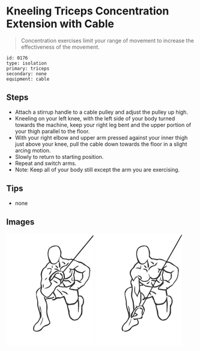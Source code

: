 # Kneeling Triceps Concentration Extension with Cable
> Concentration exercises limit your range of movement to increase the effectiveness of the movement.

``` 
id: 0176 
type: isolation 
primary: triceps 
secondary: none 
equipment: cable 
``` 

## Steps

 - Attach a stirrup handle to a cable pulley and adjust the pulley up high.
 - Kneeling on your left knee, with the left side of your body turned towards the machine, keep your right leg bent and the upper portion of your thigh parallel to the floor.
 - With your right elbow and upper arm pressed against your inner thigh just above your knee, pull the cable down towards the floor in a slight arcing motion.
 - Slowly to return to starting position.
 - Repeat and switch arms.
 - Note: Keep all of your body still except the arm you are exercising.

## Tips

 - none

## Images

<svg width="232" height="300" viewBox="0 0 174 225" xmlns="http://www.w3.org/2000/svg">
  <g fill="#FFF">
    <path d="M0 0h174v4.14c-1.7 1.58-3.37 3.21-4.81 5.04-11.68 14.36-23.72 28.45-35.31 42.89-1.36-.3-2.71-.63-4.05-.96-2.44.44-4.98 1.59-7.43.61-3.6-1.35-8.25.13-10.88-3.39-4.02-3.11-.07-8.24-1.92-12.22-1.39-3.93-2.38-9.23-6.96-10.61-6.4-1.86-14.02.71-17.88 6.17-4.19 8.21-1.5 17.6 1.16 25.82-2.79 2.06-5.29 4.55-6.88 7.68-1.45 3.04-5.01 4.13-6.74 6.95-1.73 2.69-2.97 5.73-3.49 8.89-.74 4.19 2.1 8.25.73 12.39-1.5 4.85-1.08 9.93-.86 14.91-4.35 1.99-8.9 5.58-9.33 10.67.39 4.42.39 8.94 1.77 13.19 1.43 4.81.11 9.89 1.36 14.74 1.45 6.05 3.86 11.88 4.63 18.09.54 3.62-1.67 6.76-3.28 9.8-1 1.95-2.6 3.49-4.37 4.76-2.6 1.8-3.45 5.05-5.44 7.38-.02 2.46-1.32 5.43.49 7.53 4.2 3.34 10.3 2.33 14.55-.4 3.23-2.01 4.25-6.54 8.08-7.73 3.6-1.13 7.45-2.39 10.03-5.29 1.78-3.51-1.08-6.96-2.09-10.26-1.72-5.8-4.08-11.72-3.05-17.89 1.13-6.86-.55-13.85-3.1-20.21 5.56-2.26 12.81.37 17.12-4.76-.69-.41-1.39-.82-2.08-1.22-1.7 3.14-5.82 1.93-8.69 2.52-.66-.32-1.32-.65-1.97-.97 4.44-1.22 6.9-5.31 9.49-8.75 1.63 2.34 3.13 4.76 4.79 7.08.14.84.43 2.53.57 3.37-.84.56-1.68 1.12-2.51 1.69-1.65.25-3.3.55-4.89 1.07 3.52 3.66 7.65.12 10.84-1.91 4.21-.2 8.52-.42 12.19-2.78 3.37 4.87 4.27 10.8 7.3 15.82.62 3.94 1.28 7.86 2.48 11.68.63 6.25 1.47 13.89 7.5 17.37 3.41 2.71 8.16 1.73 11.77.01 3.46-2.89 6.21-6.64 8.42-10.54 1.38-4.64.57-9.58.74-14.35-.24-2.46 1.65-4.28 2.45-6.44 1.58-5.13.99-11.19-2.77-15.24-1.67-1.83-4.17-1.82-6.4-1.29-1.11-3.81-.6-7.92-2.07-11.63 3.57-2.55 6.69-5.71 10.62-7.74 2.13-1.13 3-3.52 4.32-5.4 1.85-3.08 4.97-5.28 6.28-8.7 1.36-3.39 2.66-6.94 2.45-10.67-.09-2.06.33-4.1.99-6.04-.39-1.84-.56-3.77-1.38-5.47-1.13-1.55-2.96-2.35-4.5-3.4-3.76-2.19-6.69-5.56-10.59-7.54-2.49-1.24-5.35-1.2-7.97-1.94-2.67-1.08-5.19-2.48-7.82-3.65C148.29 37.28 161.24 21.89 174 6.36V225H0V0z"/>
    <path d="M93.55 27.45c3.12-.75 6.96-1.96 9.76.25 5.04 4.91 5.43 12.97 3.95 19.48 1.81 1.48 3.64 2.96 5.05 4.85 3.89.73 8.01.4 11.57 2.45 2.58-1.25 5.51-1.97 8.17-.48-6.11 7.7-12.56 15.13-18.71 22.79-2.78-1.21-5.75-1.8-8.74-2.15-1.02-3.86-5.74-3.81-8.89-3.19 1.96 2.12 5.71 1.15 7.91 3.33-4.57-.44-7.66 3.23-10.98 5.68-1.85 1.19-2.59 3.66-4.67 4.47-.59 1.42-1.26 2.82-2.29 3.97-.33 1.11-.65 2.23-.97 3.34 1.24 3.05 2.48 6.11 4.11 8.97-1.52 6.06-8.18 7.43-13.25 9.2 6.68 1.04 14.8-3.36 15.7-10.48-1.38-1.13-2.82-2.23-3.4-4 3.66-1.38 5.75-4.81 7.9-7.84 4.09 2.19 8.84 3.66 11.97 7.27.02 2.06.05 4.12-.03 6.18-2.73 1.78-5.5 3.46-8.27 5.15-3.35 3.14-3.74 8.36-7.32 11.3-3.45 3.48-5.92 8.91-11.38 9.49-3.44-1.92-6.03-4.86-8.82-7.57-1.78-2.4-2.45-5.57-1.24-8.38 1.46-3.47-.1-7.03-.62-10.5-.58-4.13 2.46-7.86 1.39-12-1.18-7.26.33-16.34 7.36-20.18 1.37-.73 1.77-2.32 2.5-3.57 1.23-2.62 3.7-4.3 5.66-6.32 3.12 4.21 9.65 5.02 13.53 1.38 1.57-.84 2.84-3.76 4.87-2.68-.57 3.9-.13 7.95.54 11.83.53-.37 1.58-1.11 2.11-1.48.43-4.25-.85-8.43-2.63-12.24.49-2.38 1-4.77.87-7.24l-.91-1.63c1.42 6.87-5.3 16.29-12.89 13.5-2.88-1.11-3.46-4.53-5.02-6.85-3.55-5.85-4.07-13.19-1.93-19.63 1.26-3.45 4.86-5.17 8.04-6.47m17.76 29.67c-.04.29-.12.88-.17 1.17 2.75.36 4.34 2.5 5.57 4.76.48-.76 2.11-1.72.92-2.64-1.25-2.36-3.99-2.73-6.32-3.29m6.41 7.52c-3.85.34-7.31 2.51-9.68 5.51-.86 1.34-1.12 3.46.49 4.38.16-.8.5-2.39.67-3.19 2.86-2.38 5.88-4.73 9.63-5.46 3.49-.57 4.54-4.21 6.28-6.75-3.66-.2-3.82 5.27-7.39 5.51m-20.15.55c1.69 1.57 3.21 3.31 4.59 5.16 2.42-1.22.16-3.37-1.09-4.42-.99-.72-2.39-1.98-3.5-.74m-6.28-.84a31.93 31.93 0 0 0-.04 6.41c1.54-1.79 2.05-4.75.04-6.41m-9.97 7.03c1.18 1.78 3.08-.07 4.64-.04 1.81-.16 2.91 1.34 4.07 2.46-2.07 3.02-4.28 6.12-4.95 9.8 3.65-2.66 5.77-7.55 5.29-11.99-2.04-2.76-6.47-1.8-9.05-.23m-4.69 23.03c2.32-1.25 3.9-3.41 5.59-5.36-3 .12-4.46 3-5.59 5.36m17.11-.32c.41 1.5 1.79 2.24 2.93 3.12 1.93 1.31 3.82 3.56 6.43 2.63-2.28-3-5.88-4.6-9.36-5.75m-20.16 7.58c-.64 2.84-.66 5.78-.01 8.63.68-2.69 2.54-6.4.01-8.63z"/>
    <path d="M114.42 78.17c6.72-7.72 13.12-15.71 19.64-23.61 5.02.25 8.5 4.51 13.42 4.98 4.15.49 6.62 4.25 10.36 5.66 3.07 1.25 5.57 3.61 7.49 6.26 1.64 3.39-.41 7.02.2 10.55-.35 5.53-2.9 10.91-6.71 14.92-2.29 2.43-2.94 6.48-6.45 7.57-3.13 1.17-5.44 3.63-7.96 5.71.24-.83.73-2.5.97-3.33l-.78 2.26-2.24-1.04c-.24 1.22.46 2.14 1.16 3-5.06 3.22-10.33-.79-15.62.19.17-.69.5-2.07.67-2.76 2.74-1.9 5.13-4.26 7.61-6.48 1.77-1.92 1.36-4.73.22-6.86 2.07.12 4.53-.47 6.15 1.18 1.83 1.66 4.08 2.68 6.52 3.07.51-.49 1.02-.97 1.54-1.45-1.32-.35-2.64-.72-3.94-1.12 2.13-2.26 5.25-3.8 6.3-6.91 1.52-3.17.53-6.69.05-9.97 1.89-2.05 4.67-3.19 6.07-5.71-2.69 1.21-5.19 2.77-7.79 4.16-3.43-1.17-7.34-1.36-10.28-3.67-1.44-1.15-2.69-2.5-4.01-3.76 2.41-2 5.18-3.46 7.77-5.21l-1.13-.44c-4.25.84-6.99 4.71-10.79 6.56-2.66-.58-5.64-.29-7.85-2.15.67.85 1.28 1.76 1.82 2.71.59.46 1.18.92 1.78 1.38-2.08.7-3.58 5.22-.94 6.19.25-1.7.46-3.41.69-5.12l1.58.63c-.12-.6-.35-1.79-.47-2.39 1.98.26 3.96.53 5.93.82.91 4.57-3.12 8.84-1.02 13.28.82 2.82.45 5.8.65 8.69.29 1.94-1.13 3.48-2.43 4.69-3.88 3.42-8.87 5.93-14.12 5.91-1.34-.63-1.01-2.26-1.31-3.44-2.8-.8-3.37-3.48-4.04-5.95.56-.7 1.11-1.4 1.67-2.09 3.1 3.18 7.88-.85 10.72 2.32.87.82 1.71 1.67 2.57 2.5.82-.36 1.64-.73 2.46-1.08-3.08-.71-3.94-4.99-7.39-4.85-2.69.47-5.36.29-7.99-.38.61-.62 1.03-1.35 1.25-2.19 1.36 1.79 3.86.61 5.64.31 3.14-1.47 6.17-3.55 8.24-6.37 1.73-3.29 1.48-7.16 1.73-10.76-1.13.68-1.44 1.79-.93 3.34-1.28 2.72-1.6 6.08-4.12 8.04-2.65 2.67-6.26 3.99-9.91 4.57.42-4.26-.23-8.75-2.65-12.36m14.77 17.56c2.56-1.94 3.28-5.32 2.76-8.36-1.1 2.72-1.93 5.55-2.76 8.36m3.97-2.6c-1.02.36-1.75 2.74-.32 2.93 1.05-.35 1.8-2.75.32-2.93z"/>
    <path d="M137.13 74.02c3.09 4.62 9.05 6.04 14.29 6.13-.05 2.91.48 5.84.13 8.75-.75 2.99-3.33 4.91-5.52 6.86-2.56-2.1-5.64-2.75-8.84-1.91-.29-3.03-.4-6.08-1.55-8.97-.08-3.7 2.67-7.03 1.49-10.86zM92.52 83.64c3.08-2.5 5.99-5.4 9.7-6.96 3-.45 6.02.1 9.04.03.34 1.55.47 3.49 2.56 3.33-.66 3.11 1.48 5.95 1.01 9.06-.91 3.7-3.37 6.7-5.42 9.82.52-1.89.33-3.78-.5-5.54.09-.48.25-1.44.34-1.93-1.42.33-2.73.09-3.93-.72-2.74-1.59-5.65-2.86-8.42-4.39 1.01-1.56 1.74-3.37 3.1-4.68 1.62-.9 3.59-.42 5.36-.61.46-3.2-3.02-2.05-4.85-1.39-6.18 2.32-6.3 10.63-12.14 13.37-.41-2.1 1.09-3.74 1.9-5.52.71-1.31.98-2.94 2.25-3.87m13.63-4.15c1.43 2.77 3.68 4.95 5.67 7.27-.66 2.81-2.85 5.26-2.05 8.32 5.97-3.78 3.52-15.04-3.62-15.59zM109.83 101.04c.8-.82 2.4-2.46 3.19-3.28-1.84 3.72 1.88 5.79 2.45 9.07-3.02 0-5.99-.6-8.97-1.02-1.01-2.38 2.17-3.23 3.33-4.77z"/>
    <path d="M105.26 105.42c-.01.44-.04 1.33-.06 1.78 3.87.33 7.63 1.73 11.56 1.03 4.2 1.93 8.56-1.28 12.58-2.46-2.19 1.52-3.23 3.82-3.48 6.42 4.8 1.35 9.85 2.8 14.92 2.28.26 1.23.59 2.44 1.05 3.61-.36 4.34 2.18 8.42.86 12.76-1.29 3.57-3.83 6.75-6.96 8.89-4.85.35-10.62 3.41-14.67-.7-2.17-4.53-2.4-10.12-5.85-14.03-2.98 1.17-5.73 3.95-9.15 3.15-2.11-.49-4.22.03-6.23.65-.53-4.04-2.62-7.54-4.85-10.82 1.14-2.53 2.45-4.98 3.79-7.4 1.29-2.62 4.33-3.47 6.49-5.16m-4.97 6.4c2.49 3.45 6.35 5.6 8.75 9.12 1.12 1.28 1.82 3.28 3.81 3.41-1.43-5.29-6.23-8.57-10.19-11.94-.59-.15-1.78-.44-2.37-.59m9.44 4.66c4.63 1.09 9.06 3.16 12.38 6.62.54-1.4.32-3.29-1.22-3.94-3.29-1.94-7.26-4.27-11.16-2.68zM60.55 124.09c-.37-6.02 3.14-11.59 8.43-14.33-.36 2.27-1.47 4.58-.84 6.9 1.45 6.01 7.51 8.88 11.84 12.61l3.43-.72c-.09.39-.26 1.16-.34 1.54-1.92-.75-3.49.78-4.89 1.8-.72-1.76-.36-4.75-2.81-5.12-.12 5.2 3.23 9.41 4.44 14.29.78 7.27-.67 14.66.71 21.88 1.33 4.41 2.73 8.83 4.76 12.98.67 1.27 1.01 2.85.09 4.1-2.19 2.74-6.04 2.78-8.89 4.51-4.12 1.97-6 6.69-10.21 8.53-3.09 1.82-6.95 2.61-10.24.78-1.42-5.08 1.15-10.59 5.31-13.57 3.73-2.51 4.68-7.24 7.52-10.52 2.74-3.41.96-7.86.95-11.77-.28-4.54-.26-9.85-3.74-13.27.58 4.58 2.71 8.87 2.71 13.56-2.72-1.48-1.5-5.47-3.09-7.86-2.75-4.36-1.22-9.62-2.21-14.4-.77-4.01-1.38-8.12-2.93-11.92m11.9 44.74c-.18 5.95-3.74 10.8-5.41 16.31 3.52-4.39 5.44-10.01 6.39-15.51-.24-.2-.73-.6-.98-.8z"/>
    <path d="M144.71 126.64c3.44-1.31 6.32 1.21 7.62 4.21 1.68 2.5.68 5.53.49 8.29-.17 1.53-.51 3.65-2.45 3.89-1.53 6.39.52 13.24-1.99 19.5-1.36 3.08-3.34 5.85-5.65 8.3-3.14.91-7.02 3.35-9.84.42-5.49-2.94-6.87-9.66-6.49-15.37-1.38-4.05-3.23-8-3.2-12.41 2.96.8 5.84-.59 8.81-.45 4.92.34 8.17-3.87 10.89-7.3.68 7.36.36 14.75.5 22.13.28.02.82.05 1.1.07.23-8 2.04-16.11.22-24.04-.62-2.38-.19-4.84-.01-7.24z"/>
  </g>
  <g fill="#333">
    <path d="M169.19 9.18c1.44-1.83 3.11-3.46 4.81-5.04v2.22c-12.76 15.53-25.71 30.92-38.39 46.51 2.63 1.17 5.15 2.57 7.82 3.65 2.62.74 5.48.7 7.97 1.94 3.9 1.98 6.83 5.35 10.59 7.54 1.54 1.05 3.37 1.85 4.5 3.4.82 1.7.99 3.63 1.38 5.47-.66 1.94-1.08 3.98-.99 6.04.21 3.73-1.09 7.28-2.45 10.67-1.31 3.42-4.43 5.62-6.28 8.7-1.32 1.88-2.19 4.27-4.32 5.4-3.93 2.03-7.05 5.19-10.62 7.74 1.47 3.71.96 7.82 2.07 11.63 2.23-.53 4.73-.54 6.4 1.29 3.76 4.05 4.35 10.11 2.77 15.24-.8 2.16-2.69 3.98-2.45 6.44-.17 4.77.64 9.71-.74 14.35-2.21 3.9-4.96 7.65-8.42 10.54-3.61 1.72-8.36 2.7-11.77-.01-6.03-3.48-6.87-11.12-7.5-17.37-1.2-3.82-1.86-7.74-2.48-11.68-3.03-5.02-3.93-10.95-7.3-15.82-3.67 2.36-7.98 2.58-12.19 2.78-3.19 2.03-7.32 5.57-10.84 1.91 1.59-.52 3.24-.82 4.89-1.07.83-.57 1.67-1.13 2.51-1.69-.14-.84-.43-2.53-.57-3.37-1.66-2.32-3.16-4.74-4.79-7.08-2.59 3.44-5.05 7.53-9.49 8.75.65.32 1.31.65 1.97.97 2.87-.59 6.99.62 8.69-2.52.69.4 1.39.81 2.08 1.22-4.31 5.13-11.56 2.5-17.12 4.76 2.55 6.36 4.23 13.35 3.1 20.21-1.03 6.17 1.33 12.09 3.05 17.89 1.01 3.3 3.87 6.75 2.09 10.26-2.58 2.9-6.43 4.16-10.03 5.29-3.83 1.19-4.85 5.72-8.08 7.73-4.25 2.73-10.35 3.74-14.55.4-1.81-2.1-.51-5.07-.49-7.53 1.99-2.33 2.84-5.58 5.44-7.38 1.77-1.27 3.37-2.81 4.37-4.76 1.61-3.04 3.82-6.18 3.28-9.8-.77-6.21-3.18-12.04-4.63-18.09-1.25-4.85.07-9.93-1.36-14.74-1.38-4.25-1.38-8.77-1.77-13.19.43-5.09 4.98-8.68 9.33-10.67-.22-4.98-.64-10.06.86-14.91 1.37-4.14-1.47-8.2-.73-12.39.52-3.16 1.76-6.2 3.49-8.89 1.73-2.82 5.29-3.91 6.74-6.95 1.59-3.13 4.09-5.62 6.88-7.68-2.66-8.22-5.35-17.61-1.16-25.82 3.86-5.46 11.48-8.03 17.88-6.17 4.58 1.38 5.57 6.68 6.96 10.61 1.85 3.98-2.1 9.11 1.92 12.22 2.63 3.52 7.28 2.04 10.88 3.39 2.45.98 4.99-.17 7.43-.61 1.34.33 2.69.66 4.05.96 11.59-14.44 23.63-28.53 35.31-42.89M93.55 27.45c-3.18 1.3-6.78 3.02-8.04 6.47-2.14 6.44-1.62 13.78 1.93 19.63 1.56 2.32 2.14 5.74 5.02 6.85 7.59 2.79 14.31-6.63 12.89-13.5l.91 1.63c.13 2.47-.38 4.86-.87 7.24 1.78 3.81 3.06 7.99 2.63 12.24-.53.37-1.58 1.11-2.11 1.48-.67-3.88-1.11-7.93-.54-11.83-2.03-1.08-3.3 1.84-4.87 2.68-3.88 3.64-10.41 2.83-13.53-1.38-1.96 2.02-4.43 3.7-5.66 6.32-.73 1.25-1.13 2.84-2.5 3.57-7.03 3.84-8.54 12.92-7.36 20.18 1.07 4.14-1.97 7.87-1.39 12 .52 3.47 2.08 7.03.62 10.5-1.21 2.81-.54 5.98 1.24 8.38 2.79 2.71 5.38 5.65 8.82 7.57 5.46-.58 7.93-6.01 11.38-9.49 3.58-2.94 3.97-8.16 7.32-11.3 2.77-1.69 5.54-3.37 8.27-5.15.08-2.06.05-4.12.03-6.18-3.13-3.61-7.88-5.08-11.97-7.27-2.15 3.03-4.24 6.46-7.9 7.84.58 1.77 2.02 2.87 3.4 4-.9 7.12-9.02 11.52-15.7 10.48 5.07-1.77 11.73-3.14 13.25-9.2-1.63-2.86-2.87-5.92-4.11-8.97.32-1.11.64-2.23.97-3.34 1.03-1.15 1.7-2.55 2.29-3.97 2.08-.81 2.82-3.28 4.67-4.47 3.32-2.45 6.41-6.12 10.98-5.68-2.2-2.18-5.95-1.21-7.91-3.33 3.15-.62 7.87-.67 8.89 3.19 2.99.35 5.96.94 8.74 2.15 6.15-7.66 12.6-15.09 18.71-22.79-2.66-1.49-5.59-.77-8.17.48-3.56-2.05-7.68-1.72-11.57-2.45-1.41-1.89-3.24-3.37-5.05-4.85 1.48-6.51 1.09-14.57-3.95-19.48-2.8-2.21-6.64-1-9.76-.25m20.87 50.72c2.42 3.61 3.07 8.1 2.65 12.36 3.65-.58 7.26-1.9 9.91-4.57 2.52-1.96 2.84-5.32 4.12-8.04-.51-1.55-.2-2.66.93-3.34-.25 3.6 0 7.47-1.73 10.76-2.07 2.82-5.1 4.9-8.24 6.37-1.78.3-4.28 1.48-5.64-.31-.22.84-.64 1.57-1.25 2.19 2.63.67 5.3.85 7.99.38 3.45-.14 4.31 4.14 7.39 4.85-.82.35-1.64.72-2.46 1.08-.86-.83-1.7-1.68-2.57-2.5-2.84-3.17-7.62.86-10.72-2.32-.56.69-1.11 1.39-1.67 2.09.67 2.47 1.24 5.15 4.04 5.95.3 1.18-.03 2.81 1.31 3.44 5.25.02 10.24-2.49 14.12-5.91 1.3-1.21 2.72-2.75 2.43-4.69-.2-2.89.17-5.87-.65-8.69-2.1-4.44 1.93-8.71 1.02-13.28-1.97-.29-3.95-.56-5.93-.82.12.6.35 1.79.47 2.39l-1.58-.63c-.23 1.71-.44 3.42-.69 5.12-2.64-.97-1.14-5.49.94-6.19-.6-.46-1.19-.92-1.78-1.38-.54-.95-1.15-1.86-1.82-2.71 2.21 1.86 5.19 1.57 7.85 2.15 3.8-1.85 6.54-5.72 10.79-6.56l1.13.44c-2.59 1.75-5.36 3.21-7.77 5.21 1.32 1.26 2.57 2.61 4.01 3.76 2.94 2.31 6.85 2.5 10.28 3.67 2.6-1.39 5.1-2.95 7.79-4.16-1.4 2.52-4.18 3.66-6.07 5.71.48 3.28 1.47 6.8-.05 9.97-1.05 3.11-4.17 4.65-6.3 6.91 1.3.4 2.62.77 3.94 1.12-.52.48-1.03.96-1.54 1.45-2.44-.39-4.69-1.41-6.52-3.07-1.62-1.65-4.08-1.06-6.15-1.18 1.14 2.13 1.55 4.94-.22 6.86-2.48 2.22-4.87 4.58-7.61 6.48-.17.69-.5 2.07-.67 2.76 5.29-.98 10.56 3.03 15.62-.19-.7-.86-1.4-1.78-1.16-3l2.24 1.04.78-2.26c-.24.83-.73 2.5-.97 3.33 2.52-2.08 4.83-4.54 7.96-5.71 3.51-1.09 4.16-5.14 6.45-7.57 3.81-4.01 6.36-9.39 6.71-14.92-.61-3.53 1.44-7.16-.2-10.55-1.92-2.65-4.42-5.01-7.49-6.26-3.74-1.41-6.21-5.17-10.36-5.66-4.92-.47-8.4-4.73-13.42-4.98-6.52 7.9-12.92 15.89-19.64 23.61m22.71-4.15c1.18 3.83-1.57 7.16-1.49 10.86 1.15 2.89 1.26 5.94 1.55 8.97 3.2-.84 6.28-.19 8.84 1.91 2.19-1.95 4.77-3.87 5.52-6.86.35-2.91-.18-5.84-.13-8.75-5.24-.09-11.2-1.51-14.29-6.13m-44.61 9.62c-1.27.93-1.54 2.56-2.25 3.87-.81 1.78-2.31 3.42-1.9 5.52 5.84-2.74 5.96-11.05 12.14-13.37 1.83-.66 5.31-1.81 4.85 1.39-1.77.19-3.74-.29-5.36.61-1.36 1.31-2.09 3.12-3.1 4.68 2.77 1.53 5.68 2.8 8.42 4.39 1.2.81 2.51 1.05 3.93.72-.09.49-.25 1.45-.34 1.93.83 1.76 1.02 3.65.5 5.54 2.05-3.12 4.51-6.12 5.42-9.82.47-3.11-1.67-5.95-1.01-9.06-2.09.16-2.22-1.78-2.56-3.33-3.02.07-6.04-.48-9.04-.03-3.71 1.56-6.62 4.46-9.7 6.96m17.31 17.4c-1.16 1.54-4.34 2.39-3.33 4.77 2.98.42 5.95 1.02 8.97 1.02-.57-3.28-4.29-5.35-2.45-9.07-.79.82-2.39 2.46-3.19 3.28m-4.57 4.38c-2.16 1.69-5.2 2.54-6.49 5.16-1.34 2.42-2.65 4.87-3.79 7.4 2.23 3.28 4.32 6.78 4.85 10.82 2.01-.62 4.12-1.14 6.23-.65 3.42.8 6.17-1.98 9.15-3.15 3.45 3.91 3.68 9.5 5.85 14.03 4.05 4.11 9.82 1.05 14.67.7 3.13-2.14 5.67-5.32 6.96-8.89 1.32-4.34-1.22-8.42-.86-12.76-.46-1.17-.79-2.38-1.05-3.61-5.07.52-10.12-.93-14.92-2.28.25-2.6 1.29-4.9 3.48-6.42-4.02 1.18-8.38 4.39-12.58 2.46-3.93.7-7.69-.7-11.56-1.03.02-.45.05-1.34.06-1.78m-44.71 18.67c1.55 3.8 2.16 7.91 2.93 11.92.99 4.78-.54 10.04 2.21 14.4 1.59 2.39.37 6.38 3.09 7.86 0-4.69-2.13-8.98-2.71-13.56 3.48 3.42 3.46 8.73 3.74 13.27.01 3.91 1.79 8.36-.95 11.77-2.84 3.28-3.79 8.01-7.52 10.52-4.16 2.98-6.73 8.49-5.31 13.57 3.29 1.83 7.15 1.04 10.24-.78 4.21-1.84 6.09-6.56 10.21-8.53 2.85-1.73 6.7-1.77 8.89-4.51.92-1.25.58-2.83-.09-4.1-2.03-4.15-3.43-8.57-4.76-12.98-1.38-7.22.07-14.61-.71-21.88-1.21-4.88-4.56-9.09-4.44-14.29 2.45.37 2.09 3.36 2.81 5.12 1.4-1.02 2.97-2.55 4.89-1.8.08-.38.25-1.15.34-1.54l-3.43.72c-4.33-3.73-10.39-6.6-11.84-12.61-.63-2.32.48-4.63.84-6.9-5.29 2.74-8.8 8.31-8.43 14.33m84.16 2.55c-.18 2.4-.61 4.86.01 7.24 1.82 7.93.01 16.04-.22 24.04-.28-.02-.82-.05-1.1-.07-.14-7.38.18-14.77-.5-22.13-2.72 3.43-5.97 7.64-10.89 7.3-2.97-.14-5.85 1.25-8.81.45-.03 4.41 1.82 8.36 3.2 12.41-.38 5.71 1 12.43 6.49 15.37 2.82 2.93 6.7.49 9.84-.42 2.31-2.45 4.29-5.22 5.65-8.3 2.51-6.26.46-13.11 1.99-19.5 1.94-.24 2.28-2.36 2.45-3.89.19-2.76 1.19-5.79-.49-8.29-1.3-3-4.18-5.52-7.62-4.21z"/>
    <path d="M111.31 57.12c2.33.56 5.07.93 6.32 3.29 1.19.92-.44 1.88-.92 2.64-1.23-2.26-2.82-4.4-5.57-4.76.05-.29.13-.88.17-1.17zM117.72 64.64c3.57-.24 3.73-5.71 7.39-5.51-1.74 2.54-2.79 6.18-6.28 6.75-3.75.73-6.77 3.08-9.63 5.46-.17.8-.51 2.39-.67 3.19-1.61-.92-1.35-3.04-.49-4.38 2.37-3 5.83-5.17 9.68-5.51zM97.57 65.19c1.11-1.24 2.51.02 3.5.74 1.25 1.05 3.51 3.2 1.09 4.42-1.38-1.85-2.9-3.59-4.59-5.16zM91.29 64.35c2.01 1.66 1.5 4.62-.04 6.41-.2-2.14-.19-4.28.04-6.41zM81.32 71.38c2.58-1.57 7.01-2.53 9.05.23.48 4.44-1.64 9.33-5.29 11.99.67-3.68 2.88-6.78 4.95-9.8-1.16-1.12-2.26-2.62-4.07-2.46-1.56-.03-3.46 1.82-4.64.04zM106.15 79.49c7.14.55 9.59 11.81 3.62 15.59-.8-3.06 1.39-5.51 2.05-8.32-1.99-2.32-4.24-4.5-5.67-7.27zM129.19 95.73c.83-2.81 1.66-5.64 2.76-8.36.52 3.04-.2 6.42-2.76 8.36zM76.63 94.41c1.13-2.36 2.59-5.24 5.59-5.36-1.69 1.95-3.27 4.11-5.59 5.36zM133.16 93.13c1.48.18.73 2.58-.32 2.93-1.43-.19-.7-2.57.32-2.93zM93.74 94.09c3.48 1.15 7.08 2.75 9.36 5.75-2.61.93-4.5-1.32-6.43-2.63-1.14-.88-2.52-1.62-2.93-3.12zM73.58 101.67c2.53 2.23.67 5.94-.01 8.63-.65-2.85-.63-5.79.01-8.63zM100.29 111.82c.59.15 1.78.44 2.37.59 3.96 3.37 8.76 6.65 10.19 11.94-1.99-.13-2.69-2.13-3.81-3.41-2.4-3.52-6.26-5.67-8.75-9.12zM109.73 116.48c3.9-1.59 7.87.74 11.16 2.68 1.54.65 1.76 2.54 1.22 3.94-3.32-3.46-7.75-5.53-12.38-6.62zM72.45 168.83c.25.2.74.6.98.8-.95 5.5-2.87 11.12-6.39 15.51 1.67-5.51 5.23-10.36 5.41-16.31z"/>
  </g>
</svg>

<svg width="232" height="300" viewBox="0 0 174 225" xmlns="http://www.w3.org/2000/svg">
  <g fill="#FFF">
    <path d="M0 0h174v2.78c-1.7 1.79-3.15 3.79-4.32 5.96-8.8 15.87-17.97 31.52-26.79 47.38-5.2-1.88-10.34-5.78-16.12-4.42-3.32.69-6.55-.74-9.86-.85-3.17.04-5.72-2.32-7.18-4.93-.26-3.49 1.07-7.1-.31-10.5-1.34-3.72-2.45-8.63-6.76-9.92-7.71-2.26-18.17 2.04-19.51 10.64-1.74 7.25.68 14.51 2.77 21.4-2.97 2.45-6.44 4.62-8.07 8.26-1.79 4.34-6.65 6.56-7.87 11.22-1.49 5.13 1.73 9.79 3.7 14.28-1.45 1.93-2.68 4.14-2.7 6.63-.4 3.21 1.71 5.97 2.15 9.06-5.78 1.14-11.67 4.57-13.58 10.45-.33 5.24.42 10.57 1.76 15.65.99 4.28.14 8.72 1.03 13.01 1.34 7.03 4.78 13.7 4.79 20.96-1.14 5.36-4.37 10.21-8.75 13.5-3.46 3.88-7.17 10.39-2.96 15.05l2.07-1.29c-4.07-3.41-.79-9.6 2.28-12.61 4.36-3.17 6.54-8.16 9.39-12.55 1.97-3.07.85-6.82.76-10.2-.28-5.06-.41-10.63-4.03-14.6.94 4.86 2.98 9.56 2.71 14.61-1.5-2.97-2.05-6.27-3.29-9.33-2.24-4.94-.87-10.52-2.17-15.67-.68-5.11-3.66-10.21-1.85-15.39.95-3.46 3.69-5.89 6.11-8.35 2.12-.49 4.25-.98 6.39-1.41-.19 4.74-1.07 9.41-1.54 14.12-.34 4.2 1.51 8.07 2.48 12.06 1.72 6.24 1.33 12.77 2.07 19.15-2.79 4.39-7.49 10.09-4.21 15.36-.88 5.63-3.86 10.55-5.7 15.86 3.66-4.48 5.55-10.14 5.99-15.87 1.45-.94 2.88-1.9 4.29-2.88 3.27-.56 7.45-.76 8.63-4.52-1.77-.99-3.55-1.95-5.37-2.83.92-1.91 1.62-3.95 2.82-5.71 1.71-1.61 3.82-2.78 5.24-4.68-2.37.56-4.51 1.78-6.13 3.6-.96.4-1.93.78-2.9 1.16 3.16-4.42 7.76-7.4 13.12-8.35.94.73 1.9 1.46 2.87 2.17 1.38 3.19 2.07 6.61 3.43 9.8 2.1-4.49-.05-9.02-2.83-12.55 2.66-4.53 4.61-9.53 7.84-13.68 3.4-.67 6.83-1.3 9.94-2.9 1.31 2.35 2.49 4.78 3.77 7.15.5 4.22 3.77 7.46 4.04 11.72.5 4.07 2.08 7.92 2.35 12.03.58 5.45 2.41 11.62 7.7 14.25 3.15 2.3 7.22 1.12 10.57-.04 3.24-2.08 5.37-5.44 7.62-8.48 4.09-5.63.91-13.05 2.66-19.28 3.17-5.23 3.92-12.22.44-17.5-1.2-2.47-4.04-3.16-6.49-3.67-.3.52-.92 1.55-1.23 2.07 4.26-.87 6.97 3.17 7.92 6.71.05 3.81.21 8.34-3.17 10.92-.59 5.9.42 11.99-1.36 17.75-1.24 3.43-3.53 6.32-5.8 9.11-2.61.81-5.23 1.62-7.95 1.97-2.5-2.03-5.5-3.72-6.89-6.76-1.76-3.36-1.28-7.25-1.89-10.87-1.31-3.72-2.62-7.46-3.02-11.42 3.94-.28 7.9-.52 11.81-1.16 3.51-1.02 5.7-4.23 7.98-6.85.65 7.36.4 14.75.5 22.13l1.12-.04c.25-7.57 1.81-15.19.44-22.73-.45-2.51-.52-5.07-.49-7.61-.39.07-1.15.23-1.53.31.08 4.87-3.26 9.21-7.17 11.76-4.76.76-10.7 3.42-14.69-.61-1.94-4.65-2.84-9.78-5.64-14.07-3.25 1.64-6.49 3.8-10.31 3.39 1.17-2.44 2.44-4.82 3.72-7.2 1.32 1.29 2.66 2.57 4.12 3.71-.27-2.65-4.25-5.61-1.53-7.87 4.29.88 7.59 3.86 11.3 5.93-.5-5.27-6.97-5.99-10.96-7.41 1.42-2.4 2.8-4.82 4.21-7.22 4.81 1.77 9.47-1.18 13.92-2.7-1.05.87-2.1 1.73-3.15 2.58-.29 1.46-.58 2.91-.86 4.37 4.96.95 9.89 2.36 15 2.11.99 3.98.85 8.23 2.68 11.99.71-.75 1.34-1.56 1.87-2.45-1.21-3.51-1.21-7.26-2.08-10.85 3.81-3.17 7.9-5.98 11.93-8.82 3.3-5.7 8.9-10.03 10.53-16.64 1.53-4.25.68-8.89 2.05-13.18-.68-2.26-.49-5.25-2.79-6.61-6.8-3.89-12.13-10.79-20.45-11.46C154.49 39.34 164.46 22.13 174 4.7V225H0V0m88.47 149.38c2.01 1.28 4.09 2.46 6.28 3.41-.65 2.63-1.89 5.29-1.19 8.05.65 2.88.11 6.82-2.72 8.24-4.94.82-9.94 2.27-14.96 1.12.98 1.12 1.98 2.21 3.01 3.29 1.71-.46 3.41-.93 5.12-1.38.42 2.44 2.36 4.82 1.66 7.36-1.72 3.01-5.63 3.18-8.44 4.69-4.78 1.95-6.85 7.41-11.69 9.26-2.82 1.58-6.11 1.4-9.21 1.78 4.65 3.07 10.53.58 14.57-2.4.62-1 1.25-1.99 1.95-2.92 3.26-5.35 11.35-3.94 14.6-9.37 1.12-3.2-1.08-6.17-2.15-9.05 2.86-.34 5.75-.34 8.59-.79.71-1.23 1.23-2.55 1.83-3.82l-1.71-.28c1.89-3.37 5.38-7.05 3.56-11.18-.84 2.3-1.67 4.67-3.24 6.6.93-3.25 2.02-6.53 1.78-9.97-2.02-1.93-4.75-5.01-7.64-2.64z"/>
    <path d="M86.26 32.4c3.17-4.11 8.66-5.9 13.7-5.93 2.96-.06 4.71 2.57 6.17 4.75 2.26 5.27 1.75 11.02 1.8 16.6 1.64 1.27 3.13 2.7 4.51 4.25 3.86.57 7.88.54 11.44 2.37 1.89-.57 3.81-1.72 5.84-1.14 4.12 1.02 8.46 1.78 12.06 4.15-2.2 5.18-5.61 9.77-8.58 14.53-2.76-.45-5.6-.68-8.14-1.94 1.07 1.26 2.09 2.55 3.14 3.83-1.86 1.64-2.53 4.56-.86 6.56.32-3.22 1.44-7.05 5.32-7.31-2.78 4.79-4.3 10.36-8.02 14.59-2.35 2.08-5.65 2.31-8.61 2.79-1.85-1.19-3.79-2.24-5.83-3.07-.92-2.37-1.61-4.94-3.65-6.63 1.19 2.44 2.09 5.01 3.02 7.56-1.01 1.84-2.05 3.66-3.06 5.5-4.25 1.72-9.42 3.08-13.46.09-2.23-.83-.03-2.92.95-3.74-.84-4.41-5.47-5.62-9.33-5.94 2.34 1.73 4.97 3.03 7.3 4.78-.48 1.02-.94 2.06-1.4 3.09-1.81-2.1-3.74-4.11-5.92-5.83-3.96.79-5.89 4.44-7.11 7.92-2.21-3.97-4.35-8.05-5.79-12.37.17-2.72.39-5.63 2.14-7.87 1.63-2.67 4.93-3.97 6.05-6.99 1.29-3.45 4.56-5.46 7.02-8 1.7 1.66 3.56 3.37 6.06 3.55 4.44.99 8-2.5 10.94-5.26.72-.05 1.07.29 1.05 1.01.19 3.81.24 7.64.85 11.4 4.64-2.69 1.03-9 .23-13.01-.2-.35-.59-1.06-.79-1.41.37-1.26.67-2.55.88-3.85-2.89 3.83-5.46 9.96-11.19 9.46-4.35.26-5.89-4.2-7.56-7.32-3.7-6.32-4.35-14.52-1.17-21.17m24.23 24.82c2.49 1.6 4.95 3.29 6.47 5.92.21-.9 1.68-1.89.65-2.75-1.38-2.61-4.53-2.84-7.12-3.17m6.54 7.54c-4.8.89-10.91 4.6-9.57 10.32.87-1.17 1.53-2.47 1.97-3.87 2.74-2.41 5.79-4.59 9.43-5.36 3.54-.63 4.72-4.34 6.25-7.09-3.56.84-4.21 5.81-8.08 6m-19.56.06c1.53 1.72 2.94 3.58 4.62 5.18.35-.15 1.05-.46 1.4-.62-.86-2.44-3.2-5.07-6.02-4.56m-5.93-.6c-.38 2.16-.5 4.38-1.04 6.51-2.77-2.56-6.98-2.35-9.7.06 4-1.25 7.66.49 11.37 1.81-.19-.52-.57-1.57-.75-2.09 1.42-1.93 1.47-4.33.12-6.29m3.81 7.37c2.24 1.36 5.23.99 7.18 2.83.9 1.6 1.54 3.32 2.38 4.94-.03-2.25 1.02-5.34-1.44-6.68-2.16-2.16-5.43-1.51-8.12-1.09zM143.31 59.33c4.44-1.07 8.58 1.91 11.98 4.47 4.05 2.2 8.99 4.43 10.56 9.13-.06 7.46-.08 15.64-5.13 21.71-2.54 2.62-4.08 5.98-6.37 8.74-3.42 1.73-6.66 3.74-9.54 6.28.01-.38.04-1.14.05-1.52-.74.15-2.21.47-2.95.62.51.81 1.04 1.61 1.57 2.41-5.05 2.92-10.27-.62-15.54.03.15-.64.45-1.92.59-2.56 2.62-2.08 5.19-4.23 7.58-6.58 1.91-1.86 1.36-4.7.31-6.84 5.1-1.45 7.91 3.78 12.6 4.29.52-.49 1.05-.97 1.58-1.45a304.3 304.3 0 0 0-3.93-1.35c2.26-2.09 5.32-3.72 6.34-6.83 1.46-3.17.41-6.68.06-9.96 2.06-1.89 4.48-3.42 6.19-5.67-2.77 1.19-5.33 2.77-7.98 4.19-5.08-1.26-11.02-2.51-13.84-7.4 1.42-2.63 6-2.9 6.98-6.16-2.42.92-4.69 2.17-7.01 3.3 2.15-2.82 4.08-5.8 5.9-8.85z"/>
    <path d="M134.77 73.51c1.53 3.08-.17 6.3-.87 9.35-.58 2.13.62 4.17.83 6.26.29 2.87.4 5.78.11 8.65-2.85 4.65-8.19 7.42-13.41 8.54-1.34.05-3.56 1.08-3.77-.94 1.31-3.35 3.3-6.36 4.93-9.56 2.97.44 4.39 4.97 7.61 3.34-2.08-1.91-3.98-4.02-6.38-5.55 1.37-3.68 4.8-5.8 6.87-8.96 1.06-3.81 1.68-7.85 4.08-11.13m-5.49 22.28c2.35-2.13 3.19-5.29 2.71-8.38-1.15 2.71-2 5.53-2.71 8.38m3.93-2.54c-1.11.16-1.84 2.57-.34 2.63 1.19-.16 1.96-2.58.34-2.63zM137.17 74.16c3.23 4.47 9 5.88 14.23 6.04.02 2.91.47 5.83.14 8.74-.77 2.95-3.32 4.82-5.43 6.8-2.62-2.03-5.69-2.65-8.91-1.94-.01-3.35-.94-6.55-1.64-9.8.71-3.27 2.33-6.4 1.61-9.84zM77.08 96.74c2.25-3.4 3.91-7.77 7.99-9.35.93 2.1 2.97 4 2.48 6.47-.59 4.78.63 9.5.86 14.26.11 5.62-1.6 11.06-4 16.08-1.32-2.42-2.55-4.89-4.14-7.15.11-4.17.17-8.36-.57-12.48-1.16 4.19-.96 8.54-.88 12.84 2.29 3.46 3.72 7.41 6.22 10.75.34-4.32 3.11-7.74 4.91-11.52 1.69 5.31.49 10.87.91 16.31.53 4.25-2.77 7.79-2.41 12.04-1.53.63-3.05 1.29-4.57 1.97-.55-1.07-1.11-2.13-1.69-3.18.01.98.04 2.92.06 3.89-1.4 1.65-2.76 3.32-4.06 5.05 1.76-3.86 0-7.85-.15-11.8-.3-3.89-1.25-7.7-2.71-11.31-1.57-4.12-.58-8.55-.07-12.76.41-6.02.85-12.57-2.8-17.78.5-2.14 1.15-4.25 1.98-6.3.89 1.32 1.77 2.64 2.64 3.97zM110.54 88.99c2.55 4.75 8.44 3.22 12.75 2.74-1.07 1.12-2.21 3.19-4.1 2.6-2.5-.73-5.34-1.59-7.24.79 2.81.38 5.55 1.12 8.35 1.58-1.2 2.11-2.35 4.25-3.55 6.37-2.48-1-2.9-3.47-3.21-5.83-3.45 3.16 1.56 6.22 1.57 9.6-1.76-.1-3.51-.28-5.25-.56-2.66-1.08-5.57-1.09-8.38-1.39-3.6-3.75-9.3-4.7-12.19-9.29.07-.66.22-1.96.29-2.61 2.28 1.7 4.41 4.08 7.46 4.21 3.18.36 6.74.1 9.51-1.62 1.66-1.93 4.03-3.79 3.99-6.59m-7.76 12.87c3.53-.12 6.16-2.46 6.74-5.95-1.95 2.35-5.36 3.18-6.74 5.95zM89.77 103.9c-.38-1.48-.48-3.01-.35-4.53 1.73 1.19 3.62 2.14 5.46 3.15-1.71.44-3.39.96-5.11 1.38z"/>
    <path d="M96.3 102.66c1.61 1.3 3.03 2.84 4.74 4.01 4.31.39 8.54 1.28 12.83 1.87-3.62 6.29-7.09 12.62-10.34 19.1-1.22.42-2.44.83-3.66 1.24-.12-5.34-4.71-8.59-8.57-11.52-1.73-3.67-1.05-7.72-1.22-11.63.98-.34 1.96-.68 2.95-1.02 1.19.29 2.37.61 3.58.83-.08-.72-.24-2.16-.31-2.88z"/>
    <path d="M92.05 119.88c1.96 2.04 3.96 4.04 5.82 6.18.06 1.31.12 2.62.19 3.94-1.15 1.13-4.41 1.75-2.86 3.78 2.63.61 4.65-2.2 6.71-3.46-2.45 4.75-4.95 9.47-7.66 14.08-1.65.08-3.29.17-4.94.28 1.44-3.82 4.04-7.44 3.66-11.71-.71-4.36.62-8.84-.92-13.09zM79.14 154.18l2.47-.88c-3.18 4.14-3.29 10.12-7.69 13.4.93-4.46 2.52-8.82 5.22-12.52zM79.87 160.79c.96.86 3.66.89 3.09 2.59-1.82.8-3.65 1.59-5.47 2.37a1119 1119 0 0 1 2.38-4.96z"/>
  </g>
  <g fill="#333">
    <path d="M169.68 8.74c1.17-2.17 2.62-4.17 4.32-5.96V4.7c-9.54 17.43-19.51 34.64-29.37 51.89 8.32.67 13.65 7.57 20.45 11.46 2.3 1.36 2.11 4.35 2.79 6.61-1.37 4.29-.52 8.93-2.05 13.18-1.63 6.61-7.23 10.94-10.53 16.64-4.03 2.84-8.12 5.65-11.93 8.82.87 3.59.87 7.34 2.08 10.85-.53.89-1.16 1.7-1.87 2.45-1.83-3.76-1.69-8.01-2.68-11.99-5.11.25-10.04-1.16-15-2.11.28-1.46.57-2.91.86-4.37 1.05-.85 2.1-1.71 3.15-2.58-4.45 1.52-9.11 4.47-13.92 2.7-1.41 2.4-2.79 4.82-4.21 7.22 3.99 1.42 10.46 2.14 10.96 7.41-3.71-2.07-7.01-5.05-11.3-5.93-2.72 2.26 1.26 5.22 1.53 7.87-1.46-1.14-2.8-2.42-4.12-3.71-1.28 2.38-2.55 4.76-3.72 7.2 3.82.41 7.06-1.75 10.31-3.39 2.8 4.29 3.7 9.42 5.64 14.07 3.99 4.03 9.93 1.37 14.69.61 3.91-2.55 7.25-6.89 7.17-11.76.38-.08 1.14-.24 1.53-.31-.03 2.54.04 5.1.49 7.61 1.37 7.54-.19 15.16-.44 22.73l-1.12.04c-.1-7.38.15-14.77-.5-22.13-2.28 2.62-4.47 5.83-7.98 6.85-3.91.64-7.87.88-11.81 1.16.4 3.96 1.71 7.7 3.02 11.42.61 3.62.13 7.51 1.89 10.87 1.39 3.04 4.39 4.73 6.89 6.76 2.72-.35 5.34-1.16 7.95-1.97 2.27-2.79 4.56-5.68 5.8-9.11 1.78-5.76.77-11.85 1.36-17.75 3.38-2.58 3.22-7.11 3.17-10.92-.95-3.54-3.66-7.58-7.92-6.71.31-.52.93-1.55 1.23-2.07 2.45.51 5.29 1.2 6.49 3.67 3.48 5.28 2.73 12.27-.44 17.5-1.75 6.23 1.43 13.65-2.66 19.28-2.25 3.04-4.38 6.4-7.62 8.48-3.35 1.16-7.42 2.34-10.57.04-5.29-2.63-7.12-8.8-7.7-14.25-.27-4.11-1.85-7.96-2.35-12.03-.27-4.26-3.54-7.5-4.04-11.72-1.28-2.37-2.46-4.8-3.77-7.15-3.11 1.6-6.54 2.23-9.94 2.9-3.23 4.15-5.18 9.15-7.84 13.68 2.78 3.53 4.93 8.06 2.83 12.55-1.36-3.19-2.05-6.61-3.43-9.8-.97-.71-1.93-1.44-2.87-2.17-5.36.95-9.96 3.93-13.12 8.35.97-.38 1.94-.76 2.9-1.16 1.62-1.82 3.76-3.04 6.13-3.6-1.42 1.9-3.53 3.07-5.24 4.68-1.2 1.76-1.9 3.8-2.82 5.71 1.82.88 3.6 1.84 5.37 2.83-1.18 3.76-5.36 3.96-8.63 4.52-1.41.98-2.84 1.94-4.29 2.88-.44 5.73-2.33 11.39-5.99 15.87 1.84-5.31 4.82-10.23 5.7-15.86-3.28-5.27 1.42-10.97 4.21-15.36-.74-6.38-.35-12.91-2.07-19.15-.97-3.99-2.82-7.86-2.48-12.06.47-4.71 1.35-9.38 1.54-14.12-2.14.43-4.27.92-6.39 1.41-2.42 2.46-5.16 4.89-6.11 8.35-1.81 5.18 1.17 10.28 1.85 15.39 1.3 5.15-.07 10.73 2.17 15.67 1.24 3.06 1.79 6.36 3.29 9.33.27-5.05-1.77-9.75-2.71-14.61 3.62 3.97 3.75 9.54 4.03 14.6.09 3.38 1.21 7.13-.76 10.2-2.85 4.39-5.03 9.38-9.39 12.55-3.07 3.01-6.35 9.2-2.28 12.61l-2.07 1.29c-4.21-4.66-.5-11.17 2.96-15.05 4.38-3.29 7.61-8.14 8.75-13.5-.01-7.26-3.45-13.93-4.79-20.96-.89-4.29-.04-8.73-1.03-13.01-1.34-5.08-2.09-10.41-1.76-15.65 1.91-5.88 7.8-9.31 13.58-10.45-.44-3.09-2.55-5.85-2.15-9.06.02-2.49 1.25-4.7 2.7-6.63-1.97-4.49-5.19-9.15-3.7-14.28 1.22-4.66 6.08-6.88 7.87-11.22 1.63-3.64 5.1-5.81 8.07-8.26-2.09-6.89-4.51-14.15-2.77-21.4 1.34-8.6 11.8-12.9 19.51-10.64 4.31 1.29 5.42 6.2 6.76 9.92 1.38 3.4.05 7.01.31 10.5 1.46 2.61 4.01 4.97 7.18 4.93 3.31.11 6.54 1.54 9.86.85 5.78-1.36 10.92 2.54 16.12 4.42 8.82-15.86 17.99-31.51 26.79-47.38M86.26 32.4c-3.18 6.65-2.53 14.85 1.17 21.17 1.67 3.12 3.21 7.58 7.56 7.32 5.73.5 8.3-5.63 11.19-9.46-.21 1.3-.51 2.59-.88 3.85.2.35.59 1.06.79 1.41.8 4.01 4.41 10.32-.23 13.01-.61-3.76-.66-7.59-.85-11.4.02-.72-.33-1.06-1.05-1.01-2.94 2.76-6.5 6.25-10.94 5.26-2.5-.18-4.36-1.89-6.06-3.55-2.46 2.54-5.73 4.55-7.02 8-1.12 3.02-4.42 4.32-6.05 6.99-1.75 2.24-1.97 5.15-2.14 7.87 1.44 4.32 3.58 8.4 5.79 12.37 1.22-3.48 3.15-7.13 7.11-7.92 2.18 1.72 4.11 3.73 5.92 5.83.46-1.03.92-2.07 1.4-3.09-2.33-1.75-4.96-3.05-7.3-4.78 3.86.32 8.49 1.53 9.33 5.94-.98.82-3.18 2.91-.95 3.74 4.04 2.99 9.21 1.63 13.46-.09 1.01-1.84 2.05-3.66 3.06-5.5-.93-2.55-1.83-5.12-3.02-7.56 2.04 1.69 2.73 4.26 3.65 6.63 2.04.83 3.98 1.88 5.83 3.07 2.96-.48 6.26-.71 8.61-2.79 3.72-4.23 5.24-9.8 8.02-14.59-3.88.26-5 4.09-5.32 7.31-1.67-2-1-4.92.86-6.56-1.05-1.28-2.07-2.57-3.14-3.83 2.54 1.26 5.38 1.49 8.14 1.94 2.97-4.76 6.38-9.35 8.58-14.53-3.6-2.37-7.94-3.13-12.06-4.15-2.03-.58-3.95.57-5.84 1.14-3.56-1.83-7.58-1.8-11.44-2.37-1.38-1.55-2.87-2.98-4.51-4.25-.05-5.58.46-11.33-1.8-16.6-1.46-2.18-3.21-4.81-6.17-4.75-5.04.03-10.53 1.82-13.7 5.93m57.05 26.93c-1.82 3.05-3.75 6.03-5.9 8.85 2.32-1.13 4.59-2.38 7.01-3.3-.98 3.26-5.56 3.53-6.98 6.16 2.82 4.89 8.76 6.14 13.84 7.4 2.65-1.42 5.21-3 7.98-4.19-1.71 2.25-4.13 3.78-6.19 5.67.35 3.28 1.4 6.79-.06 9.96-1.02 3.11-4.08 4.74-6.34 6.83 1.31.44 2.62.89 3.93 1.35-.53.48-1.06.96-1.58 1.45-4.69-.51-7.5-5.74-12.6-4.29 1.05 2.14 1.6 4.98-.31 6.84-2.39 2.35-4.96 4.5-7.58 6.58-.14.64-.44 1.92-.59 2.56 5.27-.65 10.49 2.89 15.54-.03-.53-.8-1.06-1.6-1.57-2.41.74-.15 2.21-.47 2.95-.62-.01.38-.04 1.14-.05 1.52 2.88-2.54 6.12-4.55 9.54-6.28 2.29-2.76 3.83-6.12 6.37-8.74 5.05-6.07 5.07-14.25 5.13-21.71-1.57-4.7-6.51-6.93-10.56-9.13-3.4-2.56-7.54-5.54-11.98-4.47m-8.54 14.18c-2.4 3.28-3.02 7.32-4.08 11.13-2.07 3.16-5.5 5.28-6.87 8.96 2.4 1.53 4.3 3.64 6.38 5.55-3.22 1.63-4.64-2.9-7.61-3.34-1.63 3.2-3.62 6.21-4.93 9.56.21 2.02 2.43.99 3.77.94 5.22-1.12 10.56-3.89 13.41-8.54.29-2.87.18-5.78-.11-8.65-.21-2.09-1.41-4.13-.83-6.26.7-3.05 2.4-6.27.87-9.35m2.4.65c.72 3.44-.9 6.57-1.61 9.84.7 3.25 1.63 6.45 1.64 9.8 3.22-.71 6.29-.09 8.91 1.94 2.11-1.98 4.66-3.85 5.43-6.8.33-2.91-.12-5.83-.14-8.74-5.23-.16-11-1.57-14.23-6.04M77.08 96.74c-.87-1.33-1.75-2.65-2.64-3.97-.83 2.05-1.48 4.16-1.98 6.3 3.65 5.21 3.21 11.76 2.8 17.78-.51 4.21-1.5 8.64.07 12.76 1.46 3.61 2.41 7.42 2.71 11.31.15 3.95 1.91 7.94.15 11.8 1.3-1.73 2.66-3.4 4.06-5.05-.02-.97-.05-2.91-.06-3.89.58 1.05 1.14 2.11 1.69 3.18 1.52-.68 3.04-1.34 4.57-1.97-.36-4.25 2.94-7.79 2.41-12.04-.42-5.44.78-11-.91-16.31-1.8 3.78-4.57 7.2-4.91 11.52-2.5-3.34-3.93-7.29-6.22-10.75-.08-4.3-.28-8.65.88-12.84.74 4.12.68 8.31.57 12.48 1.59 2.26 2.82 4.73 4.14 7.15 2.4-5.02 4.11-10.46 4-16.08-.23-4.76-1.45-9.48-.86-14.26.49-2.47-1.55-4.37-2.48-6.47-4.08 1.58-5.74 5.95-7.99 9.35m33.46-7.75c.04 2.8-2.33 4.66-3.99 6.59-2.77 1.72-6.33 1.98-9.51 1.62-3.05-.13-5.18-2.51-7.46-4.21-.07.65-.22 1.95-.29 2.61 2.89 4.59 8.59 5.54 12.19 9.29 2.81.3 5.72.31 8.38 1.39 1.74.28 3.49.46 5.25.56-.01-3.38-5.02-6.44-1.57-9.6.31 2.36.73 4.83 3.21 5.83 1.2-2.12 2.35-4.26 3.55-6.37-2.8-.46-5.54-1.2-8.35-1.58 1.9-2.38 4.74-1.52 7.24-.79 1.89.59 3.03-1.48 4.1-2.6-4.31.48-10.2 2.01-12.75-2.74M89.77 103.9c1.72-.42 3.4-.94 5.11-1.38-1.84-1.01-3.73-1.96-5.46-3.15-.13 1.52-.03 3.05.35 4.53m6.53-1.24c.07.72.23 2.16.31 2.88-1.21-.22-2.39-.54-3.58-.83-.99.34-1.97.68-2.95 1.02.17 3.91-.51 7.96 1.22 11.63 3.86 2.93 8.45 6.18 8.57 11.52 1.22-.41 2.44-.82 3.66-1.24 3.25-6.48 6.72-12.81 10.34-19.1-4.29-.59-8.52-1.48-12.83-1.87-1.71-1.17-3.13-2.71-4.74-4.01m-4.25 17.22c1.54 4.25.21 8.73.92 13.09.38 4.27-2.22 7.89-3.66 11.71 1.65-.11 3.29-.2 4.94-.28 2.71-4.61 5.21-9.33 7.66-14.08-2.06 1.26-4.08 4.07-6.71 3.46-1.55-2.03 1.71-2.65 2.86-3.78-.07-1.32-.13-2.63-.19-3.94-1.86-2.14-3.86-4.14-5.82-6.18m-12.91 34.3c-2.7 3.7-4.29 8.06-5.22 12.52 4.4-3.28 4.51-9.26 7.69-13.4l-2.47.88m.73 6.61a1119 1119 0 0 0-2.38 4.96c1.82-.78 3.65-1.57 5.47-2.37.57-1.7-2.13-1.73-3.09-2.59z"/>
    <path d="M110.49 57.22c2.59.33 5.74.56 7.12 3.17 1.03.86-.44 1.85-.65 2.75-1.52-2.63-3.98-4.32-6.47-5.92z"/>
    <path d="M117.03 64.76c3.87-.19 4.52-5.16 8.08-6-1.53 2.75-2.71 6.46-6.25 7.09-3.64.77-6.69 2.95-9.43 5.36-.44 1.4-1.1 2.7-1.97 3.87-1.34-5.72 4.77-9.43 9.57-10.32zM97.47 64.82c2.82-.51 5.16 2.12 6.02 4.56-.35.16-1.05.47-1.4.62-1.68-1.6-3.09-3.46-4.62-5.18zM91.54 64.22c1.35 1.96 1.3 4.36-.12 6.29.18.52.56 1.57.75 2.09-3.71-1.32-7.37-3.06-11.37-1.81 2.72-2.41 6.93-2.62 9.7-.06.54-2.13.66-4.35 1.04-6.51zM95.35 71.59c2.69-.42 5.96-1.07 8.12 1.09 2.46 1.34 1.41 4.43 1.44 6.68-.84-1.62-1.48-3.34-2.38-4.94-1.95-1.84-4.94-1.47-7.18-2.83zM129.28 95.79c.71-2.85 1.56-5.67 2.71-8.38.48 3.09-.36 6.25-2.71 8.38zM133.21 93.25c1.62.05.85 2.47-.34 2.63-1.5-.06-.77-2.47.34-2.63zM102.78 101.86c1.38-2.77 4.79-3.6 6.74-5.95-.58 3.49-3.21 5.83-6.74 5.95zM88.47 149.38c2.89-2.37 5.62.71 7.64 2.64.24 3.44-.85 6.72-1.78 9.97 1.57-1.93 2.4-4.3 3.24-6.6 1.82 4.13-1.67 7.81-3.56 11.18l1.71.28c-.6 1.27-1.12 2.59-1.83 3.82-2.84.45-5.73.45-8.59.79 1.07 2.88 3.27 5.85 2.15 9.05-3.25 5.43-11.34 4.02-14.6 9.37-.7.93-1.33 1.92-1.95 2.92-4.04 2.98-9.92 5.47-14.57 2.4 3.1-.38 6.39-.2 9.21-1.78 4.84-1.85 6.91-7.31 11.69-9.26 2.81-1.51 6.72-1.68 8.44-4.69.7-2.54-1.24-4.92-1.66-7.36-1.71.45-3.41.92-5.12 1.38-1.03-1.08-2.03-2.17-3.01-3.29 5.02 1.15 10.02-.3 14.96-1.12 2.83-1.42 3.37-5.36 2.72-8.24-.7-2.76.54-5.42 1.19-8.05-2.19-.95-4.27-2.13-6.28-3.41z"/>
  </g>
</svg>
